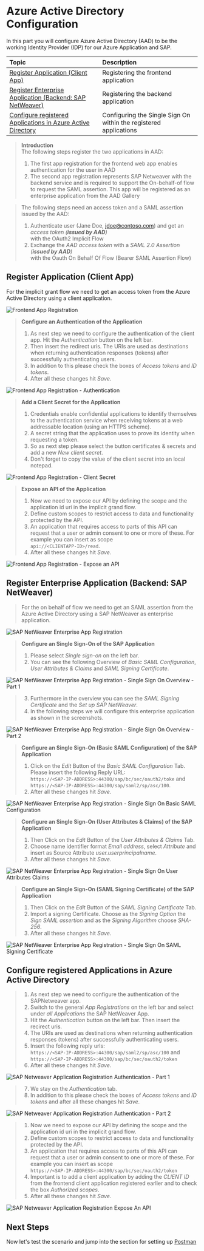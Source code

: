 # Azure Active Directory Configuration

In this part you will configure Azure Active Directory (AAD) to be the working Identity Provider (IDP) for our Azure Application and SAP.

|Topic|Description|
|:-----------|:------------------|
|[Register Application (Client App)](#register-application-client-app)|Registering the frontend application|
|[Register Enterprise Application (Backend: SAP NetWeaver)](#register-enterprise-application-backend-sap-netweaver)|Registering the backend application|
|[Configure registered Applications in Azure Active Directory](#configure-registered-applications-in-azure-active-directory)|Configuring the Single Sign On within the registered applications|

> **Introduction** <br>
> The following steps register the two applications in AAD:
> 1. The first app registration for the frontend web app enables authentication for the user in AAD
> 2. The second app registration represents SAP Netweaver with the backend service and is required to support the On-behalf-of flow to request the SAML assertion. This app will be registered as an enterprise application from the AAD Gallery

> The following steps need an access token and a SAML assertion issued by the AAD:
> 1. Authenticate user (Jane Doe, jdoe@contoso.com) and get an *access token (**issued by AAD**)* <br> with the OAuth2 Implicit Flow​
> 2. Exchange the *AAD access token* with a *SAML 2.0 Assertion (**issued by AAD**)* <br> with the Oauth On Behalf Of Flow (Bearer SAML Assertion Flow)​
> 
## Register Application (Client App)

For the implicit grant flow we need to get an access token from the Azure Active Directory using a client application.

![Frontend App Registration](./img/AADClientAppRegistration.png)

> **Configure an Authentication of the Application**
> 1. As next step we need to configure the authentication of the client app. Hit the *Authentication* button on the left bar. 
> 2. Then insert the redirect uris. The URIs are used as destinations when returning authentication responses (tokens) after successfully authenticating users.
> 3. In addition to this please check the boxes of *Access tokens* and *ID tokens*.
> 4. After all these changes hit *Save*. 

![Frontend App Registration - Authentication](./img/AADClientAppRegistrationAuthentication.png)


> **Add a Client Secret for the Application**
> 1. Credentials enable confidential applications to identify themselves to the authentication service when receiving tokens at a web addressable location (using an HTTPS scheme). 
> 2. A secret string that the application uses to prove its identity when requesting a token. 
> 3. So as next step please select the button certificates & secrets and add a new *New client secret*.
> 4. Don't forget to copy the value of the client secret into an local notepad.

![Frontend App Registration - Client Secret ](./img/AADClientAppRegistrationClientSecret.png)

> **Expose an API of the Application**
> 1. Now we need to expose our API by defining the scope and the application id uri in the implicit grand flow. 
> 2. Define custom scopes to restrict access to data and functionality protected by the API. 
> 3. An application that requires access to parts of this API can request that a user or admin consent to one or more of these. For example you can insert as scope <br> ```api://<CLIENTAPP-ID>/read```. 
> 4. After all these changes hit *Save*. 

![Frontend App Registration - Expose an API](./img/AADClientAppRegistrationExposeAnAPI.png)


## Register Enterprise Application (Backend: SAP NetWeaver)

> For the on behalf of flow we need to get an SAML assertion from the Azure Active Directory using a SAP NetWeaver as enterprise application.

![SAP NetWeaver Enterprise App Registration](./img/AADEnterpriseApplicationRegistrationSAP.png)

> **Configure an Single Sign-On of the SAP Application**
> 1. Please select *Single sign-on* on the left bar. 
> 2. You can see the following Overview of *Basic SAML Configuration*, *User Attributes & Claims* and *SAML Signing Certificate*.

![SAP NetWeaver Enterprise App Registration - Single Sign On Overview - Part 1](./img/AADEnterpriseApplicationRegistrationSAPSingleSignOn.png)

> 3. Furthermore in the overview you can see the *SAML Signing Certificate* and the *Set up SAP NetWeaver*. 
> 4. In the following steps we will configure this enterprise application as shown in the screenshots.

![SAP NetWeaver Enterprise App Registration - Single Sign On Overview - Part 2](./img/AADEnterpriseApplicationRegistrationSAPSingleSignOnOverview2.png)

> **Configure an Single Sign-On (Basic SAML Configuration) of the SAP Application**
> 1. Click on the *Edit* Button of the *Basic SAML Configuration* Tab. Please insert the following Reply URL: <br> ```https://<SAP-IP-ADDRESS>:44300/sap/bc/sec/oauth2/toke``` and ```https://<SAP-IP-ADDRESS>:44300/sap/saml2/sp/asc/100```.
> 2. After all these changes hit *Save*. 

![SAP NetWeaver Enterprise App Registration - Single Sign On Basic SAML Configuration](./img/AADEnterpriseApplicationRegistrationSAPSingleSignOnBasicConfiguration.png)

> **Configure an Single Sign-On (User Attributes & Claims) of the SAP Application**
> 1. Then Click on the *Edit* Button of the *User Attributes & Claims* Tab.
> 2. Choose name identifier format *Email address*, select *Attribute* and insert as Source Attribute *user.userprincipalname*. 
> 3. After all these changes hit *Save*. 

![SAP NetWeaver Enterprise App Registration - Single Sign On User Attributes Claims](./img/AADEnterpriseApplicationRegistrationSAPSingleSignOnUserAttributesClaims.png)

> **Configure an Single Sign-On (SAML Signing Certificate) of the SAP Application**
> 1. Then Click on the *Edit* Button of the *SAML Signing Certificate* Tab. 
> 2. Import a signing Certificate. Choose as the *Signing Option* the *Sign SAML assertion* and as the *Signing Algorithm* choose *SHA-256*. 
> 3. After all these changes hit *Save*.  

![SAP NetWeaver Enterprise App Registration - Single Sign On SAML Signing Certificate](./img/AADEnterpriseApplicationRegistrationSAPSingleSignOnSAMLSigningCertifcate.png)

## Configure registered Applications in Azure Active Directory

> 1. As next step we need to configure the authentication of the SAPNetweaver app. 
> 2. Switch to the general *App Registrations* on the left bar and select under *all Applications* the SAP NetWeaver App. 
> 3. Hit the *Authentication* button on the left bar. Then insert the recirect uris. 
> 4. The URIs are used as destinations when returning authentication responses (tokens) after successfully authenticating users. 
> 5. Insert the following reply urls: <br> ```https://<SAP-IP-ADDRESS>:44300/sap/saml2/sp/asc/100``` and ```https://<SAP-IP-ADDRESS>:44300/sap/bc/sec/oauth2/token``` 
> 6. After all these changes hit *Save*. 

![SAP Netweaver Application Registration Authentication - Part 1](./img/AADSAPAppRegistrationAuthentication1.png)

> 7. We stay on the *Authentication* tab.
> 8. In addition to this please check the boxes of *Access tokens* and *ID tokens* and after all these changes hit *Save*.

![SAP Netweaver Application Registration Authentication - Part 2](./img/AADSAPAppRegistrationAuthentication2.png)

> 1. Now we need to expose our API by defining the scope and the application id uri in the implicit grand flow. 
> 2. Define custom scopes to restrict access to data and functionality protected by the API. 
> 3. An application that requires access to parts of this API can request that a user or admin consent to one or more of these. For example you can insert as scope <br> ```https://<SAP-IP-ADDRESS>:44300/sap/bc/sec/oauth2/token```
> 4. Important is to add a client application by adding the *CLIENT ID* from the frontend client application registered earlier and to check the box *Authorized scopes*.  
> 5. After all these changes hit *Save*. 

![SAP Netweaver Application Registration Expose An API](./img/AADSAPAppRegistrationExposeAnAPI.png)

## Next Steps

Now let's test the scenario and jump into the section for setting up [Postman](../PostmanSetup/README.md)